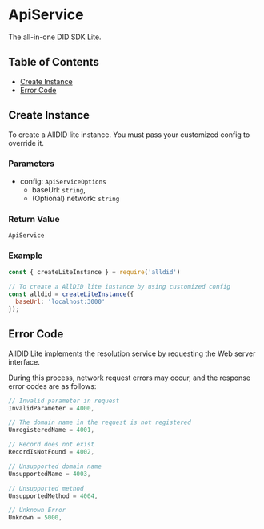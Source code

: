 # ApiService

The all-in-one DID SDK Lite.

## Table of Contents
- [Create Instance](#create-instance)
- [Error Code](#error-code)

## Create Instance
To create a AllDID lite instance. You must pass your customized config to override it.

### Parameters
- config: `ApiServiceOptions`
  - baseUrl: `string`,
  - (Optional) network: `string`

### Return Value
`ApiService`
### Example
```javascript
const { createLiteInstance } = require('alldid')

// To create a AllDID lite instance by using customized config
const alldid = createLiteInstance({
  baseUrl: 'localhost:3000'
});
```

## Error Code
AllDID Lite implements the resolution service by requesting the Web server interface.

During this process, network request errors may occur, and the response error codes are as follows:

```js
// Invalid parameter in request
InvalidParameter = 4000, 

// The domain name in the request is not registered
UnregisteredName = 4001, 

// Record does not exist
RecordIsNotFound = 4002,

// Unsupported domain name
UnsupportedName = 4003,

// Unsupported method
UnsupportedMethod = 4004,

// Unknown Error
Unknown = 5000,
```
